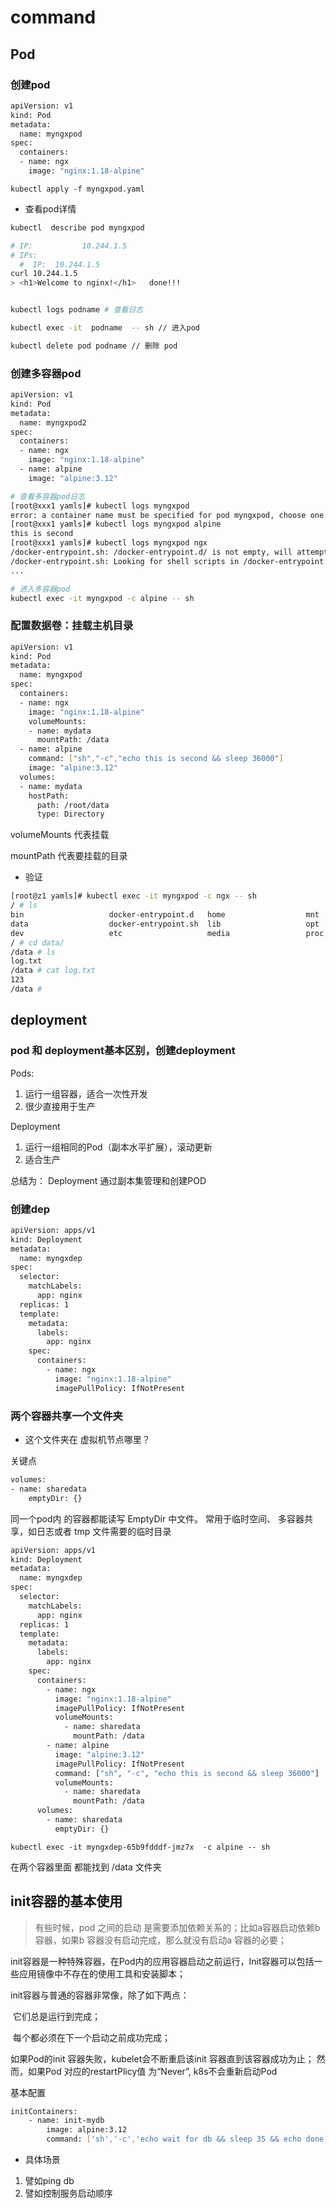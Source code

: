 # command





## Pod



### 创建pod



```bash
apiVersion: v1
kind: Pod
metadata:
  name: myngxpod
spec:
  containers:
  - name: ngx
    image: "nginx:1.18-alpine"
```



`kubectl apply -f myngxpod.yaml`



* 查看pod详情

```bash
kubectl  describe pod myngxpod

# IP:           10.244.1.5
# IPs:
  #  IP:  10.244.1.5
curl 10.244.1.5
> <h1>Welcome to nginx!</h1>   done!!!


kubectl logs podname # 查看日志

kubectl exec -it  podname  -- sh // 进入pod

kubectl delete pod podname // 删除 pod
```





### 创建多容器pod



```bash
apiVersion: v1
kind: Pod
metadata:
  name: myngxpod2
spec:
  containers:
  - name: ngx
    image: "nginx:1.18-alpine"
  - name: alpine
  	image: "alpine:3.12"
```



```bash
# 查看多容器pod日志
[root@xxx1 yamls]# kubectl logs myngxpod
error: a container name must be specified for pod myngxpod, choose one of: [ngx alpine]
[root@xxx1 yamls]# kubectl logs myngxpod alpine
this is second
[root@xxx1 yamls]# kubectl logs myngxpod ngx
/docker-entrypoint.sh: /docker-entrypoint.d/ is not empty, will attempt to perform configuration
/docker-entrypoint.sh: Looking for shell scripts in /docker-entrypoint.d/
...
```



```bash
# 进入多容器pod
kubectl exec -it myngxpod -c alpine -- sh
```





### 配置数据卷：挂载主机目录



```bash
apiVersion: v1
kind: Pod
metadata:
  name: myngxpod
spec:
  containers:
  - name: ngx
    image: "nginx:1.18-alpine"
    volumeMounts:
    - name: mydata
      mountPath: /data
  - name: alpine
    command: ["sh","-c","echo this is second && sleep 36000"]
    image: "alpine:3.12"
  volumes:
  - name: mydata
    hostPath: 
      path: /root/data
      type: Directory
```

volumeMounts   代表挂载

mountPath          代表要挂载的目录



* 验证

```bash
[root@z1 yamls]# kubectl exec -it myngxpod -c ngx -- sh
/ # ls
bin                   docker-entrypoint.d   home                  mnt                   root                  srv                   usr
data                  docker-entrypoint.sh  lib                   opt                   run                   sys                   var
dev                   etc                   media                 proc                  sbin                  tmp
/ # cd data/
/data # ls
log.txt
/data # cat log.txt 
123
/data # 
```





## deployment



### pod 和 deployment基本区别，创建deployment

Pods:



1. 运行一组容器，适合一次性开发
2. 很少直接用于生产



Deployment



1. 运行一组相同的Pod（副本水平扩展），滚动更新
2. 适合生产



总结为： Deployment 通过副本集管理和创建POD



### 创建dep



```bash
apiVersion: apps/v1
kind: Deployment
metadata:
  name: myngxdep
spec:
  selector:
    matchLabels:
      app: nginx
  replicas: 1
  template:
    metadata:
      labels:
        app: nginx
    spec:
      containers:
        - name: ngx
          image: "nginx:1.18-alpine"
          imagePullPolicy: IfNotPresent

```





### 两个容器共享一个文件夹

* 这个文件夹在 虚拟机节点哪里？





关键点



```bash
volumes:
- name: sharedata
	emptyDir: {}
```



同一个pod内 的容器都能读写 EmptyDir 中文件。 常用于临时空间、 多容器共享，如日志或者 tmp 文件需要的临时目录



```bash
apiVersion: apps/v1
kind: Deployment
metadata:
  name: myngxdep
spec:
  selector:
    matchLabels:
      app: nginx
  replicas: 1
  template:
    metadata:
      labels:
        app: nginx
    spec:
      containers:
        - name: ngx
          image: "nginx:1.18-alpine"
          imagePullPolicy: IfNotPresent
          volumeMounts:
            - name: sharedata
              mountPath: /data
        - name: alpine
          image: "alpine:3.12"
          imagePullPolicy: IfNotPresent
          command: ["sh", "-c", "echo this is second && sleep 36000"]
          volumeMounts:
            - name: sharedata
              mountPath: /data
      volumes:
        - name: sharedata
          emptyDir: {}

```





`kubectl exec -it myngxdep-65b9fdddf-jmz7x  -c alpine -- sh`

在两个容器里面 都能找到 /data 文件夹





## init容器的基本使用



> 有些时候，pod 之间的启动 是需要添加依赖关系的；比如a容器启动依赖b容器，如果b 容器没有启动完成，那么就没有启动a 容器的必要；



init容器是一种特殊容器，在Pod内的应用容器启动之前运行，Init容器可以包括一些应用镜像中不存在的使用工具和安装脚本；



init容器与普通的容器非常像，除了如下两点：

​	它们总是运行到完成；

​	每个都必须在下一个启动之前成功完成；



如果Pod的init 容器失败，kubelet会不断重启该init 容器直到该容器成功为止； 然而，如果Pod 对应的restartPlicy值 为“Never”, k8s不会重新启动Pod





基本配置



```bash
initContainers:
	- name: init-mydb
		image: alpine:3.12
		command: ['sh','-c','echo wait for db && sleep 35 && echo done']
```



* 具体场景

1. 譬如ping db
2. 譬如控制服务启动顺序

















































































































































